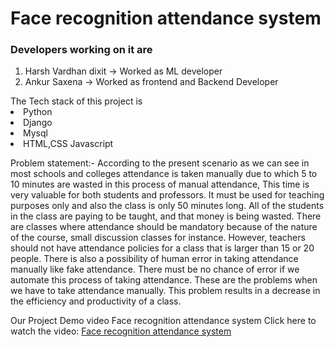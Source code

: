 
<h1>Face recognition attendance system</h1>
<h3> Developers working on it are </h3>
<ol>
<li> Harsh Vardhan dixit -> Worked as ML developer</li>
<li> Ankur Saxena -> Worked as frontend and Backend Developer</li>

</ol>
The Tech stack of this project is 
<li> Python</li>
<li> Django  </li>
<li> Mysql  </li>
<li> HTML,CSS Javascript </li>

Problem statement:-
According to the present scenario as we can see in most schools and colleges attendance is taken manually due to which 5 to 10 minutes are wasted in this process of manual attendance, This time is very valuable for both students and professors. It must be used for teaching purposes only and also the class is only 50 minutes long. All of the students in the class are paying to be taught, and that money is being wasted. There are classes where attendance should be mandatory because of the nature of the course, small discussion classes for instance. However, teachers should not have attendance policies for a class that is larger than 15 or 20 people.
There is also a possibility of human error in taking attendance manually like fake attendance. There must be no chance of error if we automate this process of taking attendance. 
These are the problems when we have to take attendance manually. This problem results in a decrease in the efficiency and productivity of a class.

Our Project Demo video Face recognition attendance system
Click here to watch the video: [Face recognition attendance system](https://drive.google.com/file/d/19f6hrzg26cnAJvoBOY_mdnwe-D3sWJHX/view?usp=sharing)





 
